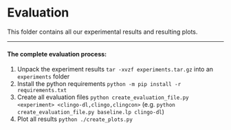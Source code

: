 # Evaluation

This folder contains all our experimental results and resulting plots.

----

#### The complete evaluation process:
1. Unpack the experiment results `tar -xvzf experiments.tar.gz` into an `experiments` folder
2. Install the python requirements `python -m pip install -r requirements.txt`
3. Create all evaluation files `python create_evaluation_file.py <experiment> <clingo-dl,clingo,clingcon>` (e.g. `python create_evaluation_file.py baseline.lp clingo-dl`)
4. Plot all results `python ./create_plots.py`
